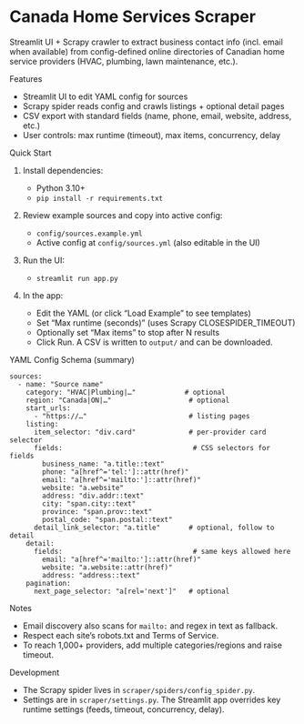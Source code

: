 Canada Home Services Scraper
=================================

Streamlit UI + Scrapy crawler to extract business contact info (incl. email when available) from config-defined online directories of Canadian home service providers (HVAC, plumbing, lawn maintenance, etc.).

Features
- Streamlit UI to edit YAML config for sources
- Scrapy spider reads config and crawls listings + optional detail pages
- CSV export with standard fields (name, phone, email, website, address, etc.)
- User controls: max runtime (timeout), max items, concurrency, delay

Quick Start
1) Install dependencies:
   - Python 3.10+
   - `pip install -r requirements.txt`

2) Review example sources and copy into active config:
   - `config/sources.example.yml`
   - Active config at `config/sources.yml` (also editable in the UI)

3) Run the UI:
   - `streamlit run app.py`

4) In the app:
   - Edit the YAML (or click “Load Example” to see templates)
   - Set “Max runtime (seconds)” (uses Scrapy CLOSESPIDER_TIMEOUT)
   - Optionally set “Max items” to stop after N results
   - Click Run. A CSV is written to `output/` and can be downloaded.

YAML Config Schema (summary)
```
sources:
  - name: "Source name"
    category: "HVAC|Plumbing|…"            # optional
    region: "Canada|ON|…"                   # optional
    start_urls:
      - "https://…"                         # listing pages
    listing:
      item_selector: "div.card"             # per-provider card selector
      fields:                                # CSS selectors for fields
        business_name: "a.title::text"
        phone: "a[href^='tel:']::attr(href)"
        email: "a[href^='mailto:']::attr(href)"
        website: "a.website"
        address: "div.addr::text"
        city: "span.city::text"
        province: "span.prov::text"
        postal_code: "span.postal::text"
      detail_link_selector: "a.title"       # optional, follow to detail
    detail:
      fields:                                # same keys allowed here
        email: "a[href^='mailto:']::attr(href)"
        website: "a.website::attr(href)"
        address: "address::text"
    pagination:
      next_page_selector: "a[rel='next']"   # optional
```

Notes
- Email discovery also scans for `mailto:` and regex in text as fallback.
- Respect each site’s robots.txt and Terms of Service.
- To reach 1,000+ providers, add multiple categories/regions and raise timeout.

Development
- The Scrapy spider lives in `scraper/spiders/config_spider.py`.
- Settings are in `scraper/settings.py`. The Streamlit app overrides key runtime settings (feeds, timeout, concurrency, delay).

